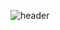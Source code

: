 ![header](https://capsule-render.vercel.app/api?type=waving&color=gradient&customColorList=7&height=300&section=header&text=yakcom&fontSize=80&fontAlignY=35&animation=fadeIn&desc=Ilya%20Miller)


